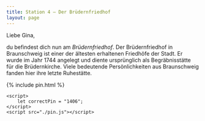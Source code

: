```yaml
---
title: Station 4 – Der Brüdernfriedhof
layout: page
---
```


Liebe Gina,

du befindest dich nun am _Brüdernfriedhof_. Der Brüdernfriedhof in Braunschweig ist einer der ältesten erhaltenen Friedhöfe der Stadt. Er wurde im Jahr 1744 angelegt und diente ursprünglich als Begräbnisstätte für die Brüdernkirche. Viele bedeutende Persönlichkeiten aus Braunschweig fanden hier ihre letzte Ruhestätte.

{% include pin.html %}

<html>
    <div id="coordinates" class="text-center" style="display:none">
        <h2>Koordinaten der nächsten Station</h2>
        <p>51.000000, 10.000000</p>

<iframe src="https://www.google.com/maps/embed?pb=!1m18!1m12!1m3!1d2442.5611860002405!2d10.500269776900051!3d52.25135367199198!2m3!1f0!2f0!3f0!3m2!1i1024!2i768!4f13.1!3m3!1m2!1s0x47aff613cd81c2bf%3A0x3fe35b27fd16060d!2sFliegerhalle!5e0!3m2!1sde!2sde!4v1748462734201!5m2!1sde!2sde" width="400" height="300" style="border:0;" allowfullscreen="" loading="lazy" referrerpolicy="no-referrer-when-downgrade"></iframe>
    </div>

    <script>
        let correctPin = "1406";
    </script>
    <script src="./pin.js"></script>

</html>
